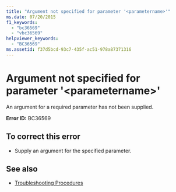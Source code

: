 ```yaml
---
title: "Argument not specified for parameter '<parametername>'"
ms.date: 07/20/2015
f1_keywords: 
  - "bc36569"
  - "vbc36569"
helpviewer_keywords: 
  - "BC36569"
ms.assetid: f37d5bcd-93c7-435f-ac51-978a87371316
---
```

# Argument not specified for parameter '\<parametername>'
An argument for a required parameter has not been supplied.  
  
 **Error ID:** BC36569  
  
## To correct this error  
  
- Supply an argument for the specified parameter.  
  
## See also

- [Troubleshooting Procedures](../programming-guide/language-features/procedures/troubleshooting-procedures.md)
